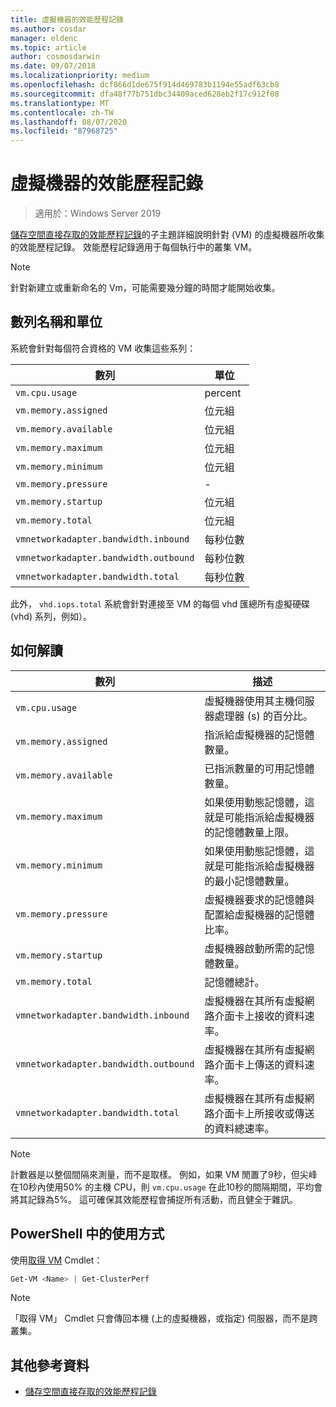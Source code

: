 ```yaml
---
title: 虛擬機器的效能歷程記錄
ms.author: cosdar
manager: eldenc
ms.topic: article
author: cosmosdarwin
ms.date: 09/07/2018
ms.localizationpriority: medium
ms.openlocfilehash: dcf866d1de675f914d469783b1194e55adf63cb8
ms.sourcegitcommit: dfa48f77b751dbc34409aced628eb2f17c912f08
ms.translationtype: MT
ms.contentlocale: zh-TW
ms.lasthandoff: 08/07/2020
ms.locfileid: "87968725"
---
```

# <a name="performance-history-for-virtual-machines"></a>虛擬機器的效能歷程記錄

> 適用於：Windows Server 2019

[儲存空間直接存取的效能歷程記錄](performance-history.md)的子主題詳細說明針對 (VM) 的虛擬機器所收集的效能歷程記錄。 效能歷程記錄適用于每個執行中的叢集 VM。

   > [!NOTE]
   > 針對新建立或重新命名的 Vm，可能需要幾分鐘的時間才能開始收集。

## <a name="series-names-and-units"></a>數列名稱和單位

系統會針對每個符合資格的 VM 收集這些系列：

| 數列                            | 單位             |
|-----------------------------------|------------------|
| `vm.cpu.usage`                    | percent          |
| `vm.memory.assigned`              | 位元組            |
| `vm.memory.available`             | 位元組            |
| `vm.memory.maximum`               | 位元組            |
| `vm.memory.minimum`               | 位元組            |
| `vm.memory.pressure`              | -                |
| `vm.memory.startup`               | 位元組            |
| `vm.memory.total`                 | 位元組            |
| `vmnetworkadapter.bandwidth.inbound`  | 每秒位數 |
| `vmnetworkadapter.bandwidth.outbound` | 每秒位數 |
| `vmnetworkadapter.bandwidth.total`    | 每秒位數 |

此外， `vhd.iops.total` 系統會針對連接至 VM 的每個 vhd 匯總所有虛擬硬碟 (vhd) 系列，例如）。

## <a name="how-to-interpret"></a>如何解讀


| 數列                            | 描述                                                                                                  |
|-----------------------------------|--------------------------------------------------------------------------------------------------------------|
| `vm.cpu.usage`                    | 虛擬機器使用其主機伺服器處理器 (s) 的百分比。                                   |
| `vm.memory.assigned`              | 指派給虛擬機器的記憶體數量。                                                      |
| `vm.memory.available`             | 已指派數量的可用記憶體數量。                                       |
| `vm.memory.maximum`               | 如果使用動態記憶體，這就是可能指派給虛擬機器的記憶體數量上限。 |
| `vm.memory.minimum`               | 如果使用動態記憶體，這就是可能指派給虛擬機器的最小記憶體數量。 |
| `vm.memory.pressure`              | 虛擬機器要求的記憶體與配置給虛擬機器的記憶體比率。            |
| `vm.memory.startup`               | 虛擬機器啟動所需的記憶體數量。                                            |
| `vm.memory.total`                 | 記憶體總計。 |
| `vmnetworkadapter.bandwidth.inbound`  | 虛擬機器在其所有虛擬網路介面卡上接收的資料速率。                        |
| `vmnetworkadapter.bandwidth.outbound` | 虛擬機器在其所有虛擬網路介面卡上傳送的資料速率。                            |
| `vmnetworkadapter.bandwidth.total`    | 虛擬機器在其所有虛擬網路介面卡上所接收或傳送的資料總速率。          |

   > [!NOTE]
   > 計數器是以整個間隔來測量，而不是取樣。 例如，如果 VM 閒置了9秒，但尖峰在10秒內使用50% 的主機 CPU，則 `vm.cpu.usage` 在此10秒的間隔期間，平均會將其記錄為5%。 這可確保其效能歷程會捕捉所有活動，而且健全于雜訊。

## <a name="usage-in-powershell"></a>PowerShell 中的使用方式

使用[取得 VM](/powershell/module/hyper-v/get-vm) Cmdlet：

```PowerShell
Get-VM <Name> | Get-ClusterPerf
```

   > [!NOTE]
   > 「取得 VM」 Cmdlet 只會傳回本機 (上的虛擬機器，或指定) 伺服器，而不是跨叢集。

## <a name="additional-references"></a>其他參考資料

- [儲存空間直接存取的效能歷程記錄](performance-history.md)
